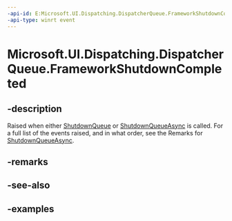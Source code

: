 ```yaml
---
-api-id: E:Microsoft.UI.Dispatching.DispatcherQueue.FrameworkShutdownCompleted
-api-type: winrt event
---
```


# Microsoft.UI.Dispatching.DispatcherQueue.FrameworkShutdownCompleted

<!--
public event Windows.Foundation.TypedEventHandler<Microsoft.UI.Dispatching.DispatcherQueue,object> FrameworkShutdownCompleted;
-->


## -description

Raised when either [ShutdownQueue](./dispatcherqueuecontroller_shutdownqueue_1224442331.md) or [ShutdownQueueAsync](./dispatcherqueuecontroller_shutdownqueueasync_542547627.md) is called. For a full list of the events raised, and in what order, see the Remarks for [ShutdownQueueAsync](./dispatcherqueuecontroller_shutdownqueueasync_542547627.md).

## -remarks

## -see-also

## -examples
